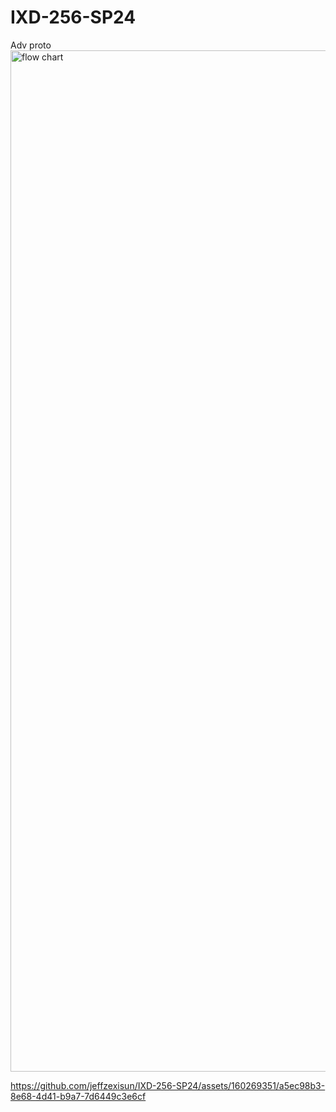 

# IXD-256-SP24
Adv proto
<img width="1634" alt="flow chart" src="https://github.com/jeffzexisun/IXD-256-SP24/assets/160269351/a4c68455-dd3d-4d5e-ac1f-31b98290b1b9">

https://github.com/jeffzexisun/IXD-256-SP24/assets/160269351/a5ec98b3-8e68-4d41-b9a7-7d6449c3e6cf

